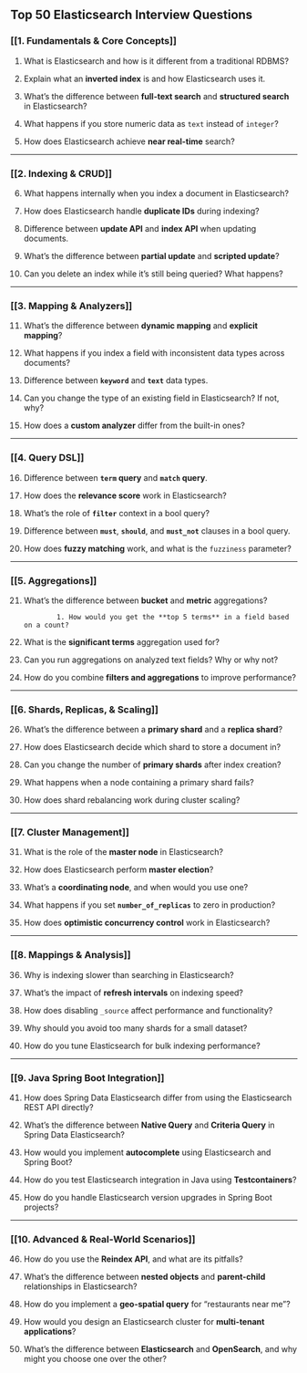 ## **Top 50 Elasticsearch Interview Questions**

### **[[1. Fundamentals & Core Concepts]]**

1. What is Elasticsearch and how is it different from a traditional RDBMS?
    
2. Explain what an **inverted index** is and how Elasticsearch uses it.
    
3. What’s the difference between **full-text search** and **structured search** in Elasticsearch?
    
4. What happens if you store numeric data as `text` instead of `integer`?
    
5. How does Elasticsearch achieve **near real-time** search?
    

---

### **[[2. Indexing & CRUD]]**

6. What happens internally when you index a document in Elasticsearch?
    
7. How does Elasticsearch handle **duplicate IDs** during indexing?
    
8. Difference between **update API** and **index API** when updating documents.
    
9. What’s the difference between **partial update** and **scripted update**?
    
10. Can you delete an index while it’s still being queried? What happens?
    

---

### **[[3. Mapping & Analyzers]]**

11. What’s the difference between **dynamic mapping** and **explicit mapping**?
    
12. What happens if you index a field with inconsistent data types across documents?
    
13. Difference between **`keyword`** and **`text`** data types.
    
14. Can you change the type of an existing field in Elasticsearch? If not, why?
    
15. How does a **custom analyzer** differ from the built-in ones?
    

---

### **[[4. Query DSL]]**

16. Difference between **`term` query** and **`match` query**.
    
17. How does the **relevance score** work in Elasticsearch?
    
18. What’s the role of **`filter`** context in a bool query?
    
19. Difference between **`must`**, **`should`**, and **`must_not`** clauses in a bool query.
    
20. How does **fuzzy matching** work, and what is the `fuzziness` parameter?
    

---

### **[[5. Aggregations]]**

21. What’s the difference between **bucket** and **metric** aggregations?
    
				1. How would you get the **top 5 terms** in a field based on a count?
    
23. What is the **significant terms** aggregation used for?
    
24. Can you run aggregations on analyzed text fields? Why or why not?
    
25. How do you combine **filters and aggregations** to improve performance?
    

---

### **[[6. Shards, Replicas, & Scaling]]**

26. What’s the difference between a **primary shard** and a **replica shard**?
    
27. How does Elasticsearch decide which shard to store a document in?
    
28. Can you change the number of **primary shards** after index creation?
    
29. What happens when a node containing a primary shard fails?
    
30. How does shard rebalancing work during cluster scaling?
    

---

### **[[7. Cluster Management]]**

31. What is the role of the **master node** in Elasticsearch?
    
32. How does Elasticsearch perform **master election**?
    
33. What’s a **coordinating node**, and when would you use one?
    
34. What happens if you set **`number_of_replicas`** to zero in production?
    
35. How does **optimistic concurrency control** work in Elasticsearch?
    

---

### **[[8. Mappings & Analysis]]**

36. Why is indexing slower than searching in Elasticsearch?
    
37. What’s the impact of **refresh intervals** on indexing speed?
    
38. How does disabling `_source` affect performance and functionality?
    
39. Why should you avoid too many shards for a small dataset?
    
40. How do you tune Elasticsearch for bulk indexing performance?
    

---

### **[[9. Java Spring Boot Integration]]**

41. How does Spring Data Elasticsearch differ from using the Elasticsearch REST API directly?
    
42. What’s the difference between **Native Query** and **Criteria Query** in Spring Data Elasticsearch?
    
43. How would you implement **autocomplete** using Elasticsearch and Spring Boot?
    
44. How do you test Elasticsearch integration in Java using **Testcontainers**?
    
45. How do you handle Elasticsearch version upgrades in Spring Boot projects?
    

---

### **[[10. Advanced & Real-World Scenarios]]**

46. How do you use the **Reindex API**, and what are its pitfalls?
    
47. What’s the difference between **nested objects** and **parent-child** relationships in Elasticsearch?
    
48. How do you implement a **geo-spatial query** for “restaurants near me”?
    
49. How would you design an Elasticsearch cluster for **multi-tenant applications**?
    
50. What’s the difference between **Elasticsearch** and **OpenSearch**, and why might you choose one over the other?